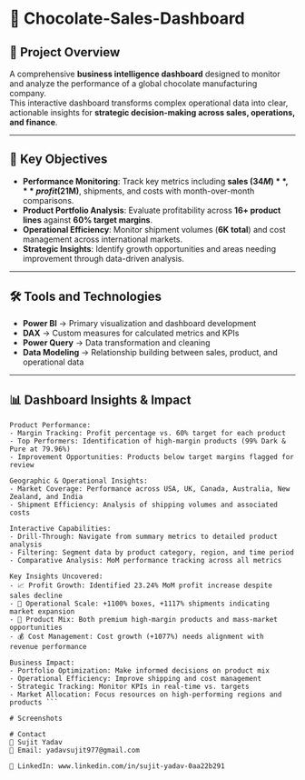 # 🍫 Chocolate-Sales-Dashboard

## 📌 Project Overview
A comprehensive **business intelligence dashboard** designed to monitor and analyze the performance of a global chocolate manufacturing company.  
This interactive dashboard transforms complex operational data into clear, actionable insights for **strategic decision-making across sales, operations, and finance**.

---

## 🎯 Key Objectives
- **Performance Monitoring**: Track key metrics including **sales ($34M)**, **profit ($21M)**, shipments, and costs with month-over-month comparisons.  
- **Product Portfolio Analysis**: Evaluate profitability across **16+ product lines** against **60% target margins**.  
- **Operational Efficiency**: Monitor shipment volumes (**6K total**) and cost management across international markets.  
- **Strategic Insights**: Identify growth opportunities and areas needing improvement through data-driven analysis.  

---

## 🛠️ Tools and Technologies
- **Power BI** → Primary visualization and dashboard development  
- **DAX** → Custom measures for calculated metrics and KPIs  
- **Power Query** → Data transformation and cleaning  
- **Data Modeling** → Relationship building between sales, product, and operational data  

---

## 📊 Dashboard Insights & Impact

```text
Product Performance:
- Margin Tracking: Profit percentage vs. 60% target for each product
- Top Performers: Identification of high-margin products (99% Dark & Pure at 79.96%)
- Improvement Opportunities: Products below target margins flagged for review

Geographic & Operational Insights:
- Market Coverage: Performance across USA, UK, Canada, Australia, New Zealand, and India
- Shipment Efficiency: Analysis of shipping volumes and associated costs

Interactive Capabilities:
- Drill-Through: Navigate from summary metrics to detailed product analysis
- Filtering: Segment data by product category, region, and time period
- Comparative Analysis: MoM performance tracking across all metrics

Key Insights Uncovered:
- 📈 Profit Growth: Identified 23.24% MoM profit increase despite sales decline
- 🚀 Operational Scale: +1100% boxes, +1117% shipments indicating market expansion
- 🍬 Product Mix: Both premium high-margin products and mass-market opportunities
- 💰 Cost Management: Cost growth (+1077%) needs alignment with revenue performance

Business Impact:
- Portfolio Optimization: Make informed decisions on product mix
- Operational Efficiency: Improve shipping and cost management
- Strategic Tracking: Monitor KPIs in real-time vs. targets
- Market Allocation: Focus resources on high-performing regions and products ```

# Screenshots

# Contact
👤 Sujit Yadav
📧 Email: yadavsujit977@gmail.com

🔗 LinkedIn: www.linkedin.com/in/sujit-yadav-0aa22b291


